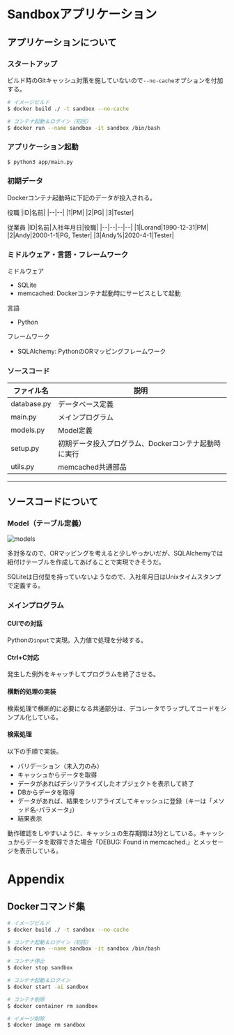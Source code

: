 # Sandboxアプリケーション

## アプリケーションについて
### スタートアップ
ビルド時のGitキャッシュ対策を施していないので```--no-cache```オプションを付加する。
```sh
# イメージビルド
$ docker build ./ -t sandbox --no-cache

# コンテナ起動＆ログイン（初回）
$ docker run --name sandbox -it sandbox /bin/bash
```

### アプリケーション起動
```sh
$ python3 app/main.py
```

### 初期データ
Dockerコンテナ起動時に下記のデータが投入される。

役職
|ID|名前|
|--|--|
|1|PM|
|2|PG|
|3|Tester|

従業員
|ID|名前|入社年月日|役職|
|--|--|--|--|
|1|Lorand|1990-12-31|PM|
|2|Andy|2000-1-1|PG, Tester|
|3|Andy%|2020-4-1|Tester|

### ミドルウェア・言語・フレームワーク
ミドルウェア
- SQLite
- memcached: Dockerコンテナ起動時にサービスとして起動

言語
- Python

フレームワーク
- SQLAlchemy: PythonのORマッピングフレームワーク

### ソースコード
|ファイル名|説明|
|--|--|
|database.py|データベース定義|
|main.py|メインプログラム|
|models.py|Model定義|
|setup.py|初期データ投入プログラム、Dockerコンテナ起動時に実行|
|utils.py|memcached共通部品|

---

## ソースコードについて
### Model（テーブル定義）
![models](https://user-images.githubusercontent.com/77914234/213900662-e0526784-d771-454c-b2d7-890fb4a3d443.png)

多対多なので、ORマッピングを考えると少しやっかいだが、SQLAlchemyでは紐付けテーブルを作成してあげることで実現できそうだ。

SQLiteは日付型を持っていないようなので、入社年月日はUnixタイムスタンプで定義する。

### メインプログラム
#### CUIでの対話
Pythonの```input```で実現。入力値で処理を分岐する。

#### Ctrl+C対応
発生した例外をキャッチしてプログラムを終了させる。

#### 横断的処理の実装
検索処理で横断的に必要になる共通部分は、デコレータでラップしてコードをシンプル化している。

#### 検索処理
以下の手順で実装。

- バリデーション（未入力のみ）
- キャッシュからデータを取得
- データがあればデシリアライズしたオブジェクトを表示して終了
- DBからデータを取得
- データがあれば、結果をシリアライズしてキャッシュに登録（キーは「メソッド名-パラメータ」）
- 結果表示

動作確認をしやすいように、キャッシュの生存期間は3分としている。キャッシュからデータを取得できた場合「DEBUG: Found in memcached.」とメッセージを表示している。

# Appendix
## Dockerコマンド集
```sh
# イメージビルド
$ docker build ./ -t sandbox --no-cache

# コンテナ起動＆ログイン（初回）
$ docker run --name sandbox -it sandbox /bin/bash

# コンテナ停止
$ docker stop sandbox

# コンテナ起動＆ログイン
$ docker start -ai sandbox

# コンテナ削除
$ docker container rm sandbox

# イメージ削除
$ docker image rm sandbox
```
